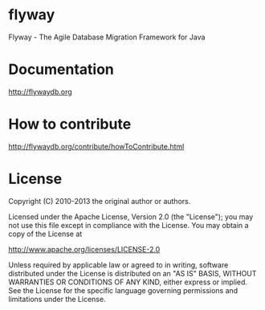 flyway
======

Flyway - The Agile Database Migration Framework for Java

Documentation
=============
http://flywaydb.org

How to contribute
=================
http://flywaydb.org/contribute/howToContribute.html

License
=======
Copyright (C) 2010-2013 the original author or authors.

Licensed under the Apache License, Version 2.0 (the "License");
you may not use this file except in compliance with the License.
You may obtain a copy of the License at

http://www.apache.org/licenses/LICENSE-2.0

Unless required by applicable law or agreed to in writing, software
distributed under the License is distributed on an "AS IS" BASIS,
WITHOUT WARRANTIES OR CONDITIONS OF ANY KIND, either express or implied.
See the License for the specific language governing permissions and
limitations under the License.